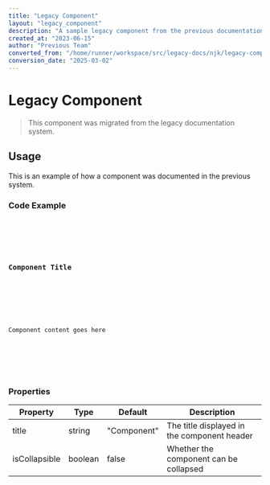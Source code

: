 ```yaml
---
title: "Legacy Component"
layout: "legacy_component"
description: "A sample legacy component from the previous documentation system"
created_at: "2023-06-15"
author: "Previous Team"
converted_from: "/home/runner/workspace/src/legacy-docs/njk/legacy-component.njk"
conversion_date: "2025-03-02"
---
```


<html><head></head><body><div class="legacy-component">
  <h1>Legacy Component</h1>
  
  <blockquote class="note">
    This component was migrated from the legacy documentation system.
  </blockquote>
  
  <h2>Usage</h2>
  <p>This is an example of how a component was documented in the previous system.</p>
  
  <h3>Code Example</h3>
  <pre data-language="html"><code class="language-html">
<div class="legacy-component">
  <div class="legacy-component__header">
    <h3>Component Title</h3>
  </div>
  <div class="legacy-component__body">
    <p>Component content goes here</p>
  </div>
</div>
  </code></pre>
  
  <h3>Properties</h3>
  <table>
    <thead>
      <tr>
        <th>Property</th>
        <th>Type</th>
        <th>Default</th>
        <th>Description</th>
      </tr>
    </thead>
    <tbody>
      <tr>
        <td>title</td>
        <td>string</td>
        <td>"Component"</td>
        <td>The title displayed in the component header</td>
      </tr>
      <tr>
        <td>isCollapsible</td>
        <td>boolean</td>
        <td>false</td>
        <td>Whether the component can be collapsed</td>
      </tr>
    </tbody>
  </table>
</div></body></html>